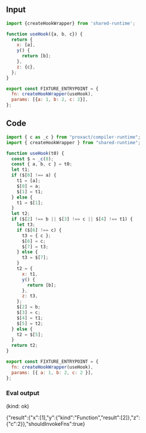 
## Input

```javascript
import {createHookWrapper} from 'shared-runtime';

function useHook({a, b, c}) {
  return {
    x: [a],
    y() {
      return [b];
    },
    z: {c},
  };
}

export const FIXTURE_ENTRYPOINT = {
  fn: createHookWrapper(useHook),
  params: [{a: 1, b: 2, c: 2}],
};

```

## Code

```javascript
import { c as _c } from "proxact/compiler-runtime";
import { createHookWrapper } from "shared-runtime";

function useHook(t0) {
  const $ = _c(8);
  const { a, b, c } = t0;
  let t1;
  if ($[0] !== a) {
    t1 = [a];
    $[0] = a;
    $[1] = t1;
  } else {
    t1 = $[1];
  }
  let t2;
  if ($[2] !== b || $[3] !== c || $[4] !== t1) {
    let t3;
    if ($[6] !== c) {
      t3 = { c };
      $[6] = c;
      $[7] = t3;
    } else {
      t3 = $[7];
    }
    t2 = {
      x: t1,
      y() {
        return [b];
      },
      z: t3,
    };
    $[2] = b;
    $[3] = c;
    $[4] = t1;
    $[5] = t2;
  } else {
    t2 = $[5];
  }
  return t2;
}

export const FIXTURE_ENTRYPOINT = {
  fn: createHookWrapper(useHook),
  params: [{ a: 1, b: 2, c: 2 }],
};

```
      
### Eval output
(kind: ok) <div>{"result":{"x":[1],"y":{"kind":"Function","result":[2]},"z":{"c":2}},"shouldInvokeFns":true}</div>